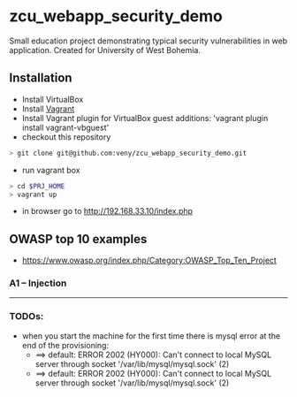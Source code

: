 # zcu_webapp_security_demo
Small education project demonstrating typical security vulnerabilities in web application.
Created for University of West Bohemia.

## Installation
* Install VirtualBox
* Install [Vagrant](https://docs.vagrantup.com/v2/installation/index.html "Vagrant docs - Istallation")
* Install Vagrant plugin for VirtualBox guest additions: 'vagrant plugin install vagrant-vbguest'
* checkout this repository
```bash
> git clone git@github.com:veny/zcu_webapp_security_demo.git
```
* run vagrant box
```bash
> cd $PRJ_HOME
> vagrant up
```
* in browser go to http://192.168.33.10/index.php

## OWASP top 10 examples
* https://www.owasp.org/index.php/Category:OWASP_Top_Ten_Project

### A1 – Injection




___

### TODOs:
- when you start the machine for the first time there is mysql error at the end of the provisioning:
  - ==> default: ERROR 2002 (HY000): Can't connect to local MySQL server through socket '/var/lib/mysql/mysql.sock' (2)
  - ==> default: ERROR 2002 (HY000): Can't connect to local MySQL server through socket '/var/lib/mysql/mysql.sock' (2)
